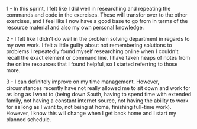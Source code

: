 1 - In this sprint, I felt like I did well in researching and repeating the commands and code in the exercises. These will transfer over to the other exercises, and I feel like I now have a good base to go from in terms of the resource material and also my own personal knowledge.

2 - I felt like I didn't do well in the problem solving department in regards to my own work. I felt a little guilty about not remembering solutions to problems I repeatedly found myself researching online when I couldn't recall the exact element or command line. I have taken heaps of notes from the online resources that I found helpful, so I started referring to those more.

3 - I can definitely improve on my time management. However, circumstances recently have not really allowed me to sit down and work for as long as I want to (being down South, having to spend time with extended family, not having a constant internet source, not having the ability to work for as long as I want to, not being at home, finishing full-time work). However, I know this will change when I get back home and I start my planned schedule.